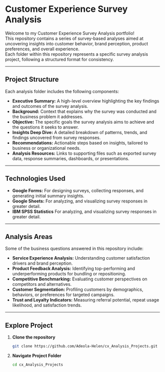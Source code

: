 # Customer Experience Survey Analysis  

Welcome to my Customer Experience Survey Analysis portfolio!  
This repository contains a series of survey-based analyses aimed at uncovering insights into customer behavior, brand perception, product preferences, and overall experience.  
Each folder within this repository represents a specific survey analysis project, following a structured format for consistency.  

---

## Project Structure  

Each analysis folder includes the following components:  
- **Executive Summary:** A high-level overview highlighting the key findings and outcomes of the survey analysis.  
- **Background:** Context that explains why the survey was conducted and the business problem it addresses.  
- **Objective:** The specific goals the survey analysis aims to achieve and the questions it seeks to answer.   
- **Insights Deep Dive:** A detailed breakdown of patterns, trends, and findings uncovered from survey responses.  
- **Recommendations:** Actionable steps based on insights, tailored to business or organizational needs.  
- **Analysis Resources:** Links to supporting files such as exported survey data, response summaries, dashboards, or presentations.  

---

## Technologies Used  

- **Google Forms:** For designing surveys, collecting responses, and generating initial summary insights.  
- **Google Sheets:** For analyzing, and visualizing survey responses in greater detail.  
- **IBM SPSS Statistics** For analyzing, and visualizing survey responses in greater detail.

---

## Analysis Areas  

Some of the business questions answered in this repository include:  
- **Service Experience Analysis:** Understanding customer satisfaction drivers and brand perception.  
- **Product Feedback Analysis:** Identifying top-performing and underperforming products for bundling or repositioning.  
- **Competitive Benchmarking:** Evaluating customer perspectives on competitors and alternatives.  
- **Customer Segmentation:** Profiling customers by demographics, behaviors, or preferences for targeted campaigns.  
- **Trust and Loyalty Indicators:** Measuring referral potential, repeat usage likelihood, and satisfaction trends.  

---

## Explore Project  

1. **Clone the repository**  
   ```bash
   git clone https://github.com/Adeola-Helen/cx_Analysis_Projects.git

2. **Navigate Project Folder**  
   ```bash
   cd cx_Analysis_Projects
